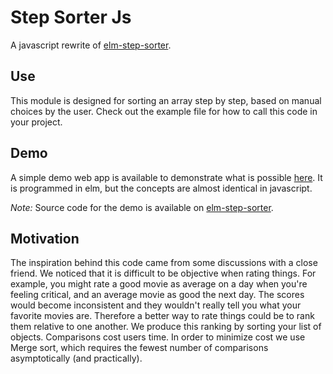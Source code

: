 # Step Sorter Js
A javascript rewrite of [elm-step-sorter](https://github.com/ampheul/elm-step-sorter).

## Use
This module is designed for sorting an array step by step, based on manual choices by the user. Check out the example file for how to call this code in your project.

## Demo
A simple demo web app is available to demonstrate what is possible [here](https://ampheul.github.io/elm-step-sorter/). It is programmed in elm, but the concepts are almost identical in javascript.

*Note:* Source code for the demo is available on [elm-step-sorter](https://github.com/ampheul/elm-step-sorter).

## Motivation

The inspiration behind this code came from some discussions with a close friend. We noticed that it is difficult to be objective when rating things. For example, you might rate a good movie as average on a day when you're feeling critical, and an average movie as good the next day. The scores would become inconsistent and they wouldn't really tell you what your favorite movies are. Therefore a better way to rate things could be to rank them relative to one another. We produce this ranking by sorting your list of objects. Comparisons cost users time. In order to minimize cost we use Merge sort, which requires the fewest number of comparisons asymptotically (and practically).